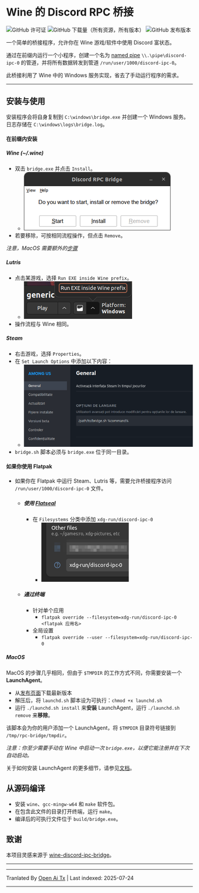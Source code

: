 
# Wine 的 Discord RPC 桥接

![GitHub 许可证](https://img.shields.io/github/license/EnderIce2/rpc-bridge?style=for-the-badge)
![GitHub 下载量（所有资源，所有版本）](https://img.shields.io/github/downloads/EnderIce2/rpc-bridge/total?style=for-the-badge)
![GitHub 发布版本](https://img.shields.io/github/v/release/EnderIce2/rpc-bridge?style=for-the-badge)

一个简单的桥接程序，允许你在 Wine 游戏/软件中使用 Discord 富状态。

通过在前缀内运行一个小程序，创建一个名为 [named pipe](https://learn.microsoft.com/en-us/windows/win32/ipc/named-pipes) `\\.\pipe\discord-ipc-0` 的管道，并将所有数据转发到管道 `/run/user/1000/discord-ipc-0`。

此桥接利用了 Wine 中的 Windows 服务实现，省去了手动运行程序的需求。

---

## 安装与使用

安装程序会将自身复制到 `C:\windows\bridge.exe` 并创建一个 Windows 服务。  
日志存储在 `C:\windows\logs\bridge.log`。

#### 在前缀内安装

##### Wine (~/.wine)

- 双击 `bridge.exe` 并点击 `Install`。
    - ![gui](https://raw.githubusercontent.com/EnderIce2/rpc-bridge/master/docs/assets/gui.png)
- 若要移除，可按相同流程操作，但点击 `Remove`。

*注意，MacOS 需要额外的[步骤](https://github.com/EnderIce2/rpc-bridge?tab=readme-ov-file#macos)*

##### Lutris

- 点击某游戏，选择 `Run EXE inside Wine prefix`。
    - ![lutris](https://raw.githubusercontent.com/EnderIce2/rpc-bridge/master/docs/assets/lutris.png)
- 操作流程与 Wine 相同。

##### Steam

- 右击游戏，选择 `Properties`。
- 在 `Set Launch Options` 中添加以下内容：
    - ![bridge.sh](https://raw.githubusercontent.com/EnderIce2/rpc-bridge/master/docs/assets/steam_script.png "设置启动选项为 bridge.sh 的路径")
- `bridge.sh` 脚本必须与 `bridge.exe` 位于同一目录。

#### 如果你使用 Flatpak

- 如果你在 Flatpak 中运行 Steam、Lutris 等，需要允许桥接程序访问 `/run/user/1000/discord-ipc-0` 文件。
	- ##### 使用 [Flatseal](https://flathub.org/apps/details/com.github.tchx84.Flatseal)
		- 在 `Filesystems` 分类中添加 `xdg-run/discord-ipc-0`
			- ![flatseal](https://raw.githubusercontent.com/EnderIce2/rpc-bridge/master/docs/assets/flatseal_permission.png)
	- ##### 通过终端
		- 针对单个应用
			- `flatpak override --filesystem=xdg-run/discord-ipc-0 <flatpak 应用名>`
		- 全局设置
			- `flatpak override --user --filesystem=xdg-run/discord-ipc-0`

##### MacOS

MacOS 的步骤几乎相同，但由于 `$TMPDIR` 的工作方式不同，你需要安装一个 **LaunchAgent**。

- 从[发布页面](https://github.com/EnderIce2/rpc-bridge/releases)下载最新版本
- 解压后，将 `launchd.sh` 脚本设为可执行：`chmod +x launchd.sh`
- 运行 `./launchd.sh install` 来**安装** LaunchAgent，运行 `./launchd.sh remove` 来**移除**。

该脚本会为你的用户添加一个 LaunchAgent，将 `$TMPDIR` 目录符号链接到 `/tmp/rpc-bridge/tmpdir`。

*注意：你至少需要手动在 Wine 中启动一次 `bridge.exe`，以便它能注册并在下次自动启动。*

关于如何安装 LaunchAgent 的更多细节，请参见[文档](https://enderice2.github.io/rpc-bridge/)。

## 从源码编译

- 安装 `wine`、`gcc-mingw-w64` 和 `make` 软件包。
- 在包含此文件的目录打开终端，运行 `make`。
- 编译后的可执行文件位于 `build/bridge.exe`。

## 致谢

本项目灵感来源于 [wine-discord-ipc-bridge](https://github.com/0e4ef622/wine-discord-ipc-bridge)。

---




---


Tranlated By [Open Ai Tx](https://github.com/OpenAiTx/OpenAiTx) | Last indexed: 2025-07-24


---